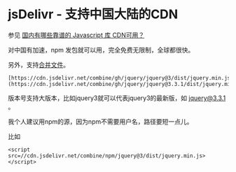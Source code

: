 # jsDelivr - 支持中国大陆的CDN
参见 [国内有哪些靠谱的 Javascript 库 CDN可用？](https://www.zhihu.com/question/20227463)

对中国有加速，npm 发包就可以用，完全免费无限制，全球都很快。

另外，支持[合并文件](https://www.jsdelivr.com/features)。

```
[https://cdn.jsdelivr.net/combine/gh/jquery/jquery@3/dist/jquery.min.js,gh/twbs/bootstrap@3.3/dist/js/bootstrap.min.js](https://cdn.jsdelivr.net/combine/gh/jquery/jquery@3.3.1/dist/jquery.min.js,gh/twbs/bootstrap@3.3/dist/js/bootstrap.min.js) 
```

版本号支持大版本，比如jquery3就可以代表jquery3的最新版，如 [jquery@3.3.1](https://cdn.jsdelivr.net/combine/gh/jquery/jquery@3/dist/jquery.min.js) 。

我个人建议用npm的源，因为npm不需要用户名，路径要短一点儿。

比如

```
<script src=//cdn.jsdelivr.net/combine/npm/jquery@3/dist/jquery.min.js></script> 
```